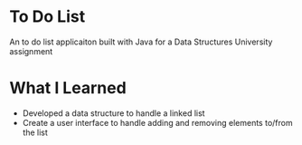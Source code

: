 # To Do List

An to do list applicaiton built with Java for a Data Structures University assignment

# What I Learned

* Developed a data structure to handle a linked list
* Create a user interface to handle adding and removing elements to/from the list
